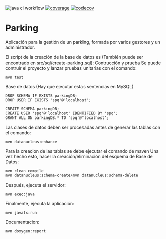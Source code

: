 ![java ci workflow](https://github.com/julen396/parking/actions/workflows/javaci.yml/badge.svg) [![coverage](https://sonarcloud.io/api/project_badges/measure?project=Julen396_Parking&metric=coverage)](https://sonarcloud.io/summary/new_code?id=Julen396_Parking) [![codecov](https://codecov.io/gh/Julen396/Parking/branch/main/graph/badge.svg?token=VWV6C72V4T)](https://codecov.io/gh/Julen396/Parking)

# Parking
Aplicación para la gestión de un parking, formada por varios gestores y un administrador.

El script de la creación de la base de datos es (También puede ser encontrado en src/sql/create-parking.sql):
Contrucción y prueba
Se puede contruir el proyecto y lanzar pruebas unitarias con el comando:
```
mvn test
```
Base de datos (Hay que ejecutar estas sentencias en MySQL)
```maven
DROP SCHEMA IF EXISTS parkingDB;
DROP USER IF EXISTS 'spq'@'localhost';

CREATE SCHEMA parkingDB;
CREATE USER 'spq'@'localhost' IDENTIFIED BY 'spq';
GRANT ALL ON parkingDB.* TO 'spq'@'localhost';
```
Las clases de datos deben ser procesadas antes de generar las tablas con el comando:
```
mvn datanucleus:enhance
```
Para la creacion de las tablas se debe ejecutar el comando de maven
Una vez hecho esto, hacer la creación/eliminación del esquema de Base de Datos:

```maven
mvn clean compile
mvn datanucleus:schema-create/mvn datanucleus:schema-delete
```
Después, ejecuta el servidor:

```maven
mvn exec:java
```

Finalmente, ejecuta la aplicación:
```maven
mvn javafx:run
```
Documentacion:
```
mvn doxygen:report
```
